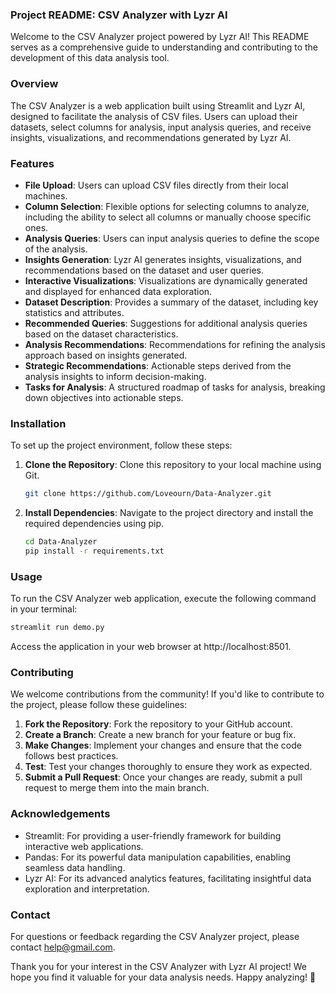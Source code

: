 ### **Project README: CSV Analyzer with Lyzr AI**

Welcome to the CSV Analyzer project powered by Lyzr AI! This README serves as a comprehensive guide to understanding and contributing to the development of this data analysis tool.

### Overview

The CSV Analyzer is a web application built using Streamlit and Lyzr AI, designed to facilitate the analysis of CSV files. Users can upload their datasets, select columns for analysis, input analysis queries, and receive insights, visualizations, and recommendations generated by Lyzr AI.

### Features

- **File Upload**: Users can upload CSV files directly from their local machines.
- **Column Selection**: Flexible options for selecting columns to analyze, including the ability to select all columns or manually choose specific ones.
- **Analysis Queries**: Users can input analysis queries to define the scope of the analysis.
- **Insights Generation**: Lyzr AI generates insights, visualizations, and recommendations based on the dataset and user queries.
- **Interactive Visualizations**: Visualizations are dynamically generated and displayed for enhanced data exploration.
- **Dataset Description**: Provides a summary of the dataset, including key statistics and attributes.
- **Recommended Queries**: Suggestions for additional analysis queries based on the dataset characteristics.
- **Analysis Recommendations**: Recommendations for refining the analysis approach based on insights generated.
- **Strategic Recommendations**: Actionable steps derived from the analysis insights to inform decision-making.
- **Tasks for Analysis**: A structured roadmap of tasks for analysis, breaking down objectives into actionable steps.

### Installation

To set up the project environment, follow these steps:

1. **Clone the Repository**: Clone this repository to your local machine using Git.
   
   ```bash
   git clone https://github.com/Loveourn/Data-Analyzer.git
   ```

2. **Install Dependencies**: Navigate to the project directory and install the required dependencies using pip.
   
   ```bash
   cd Data-Analyzer
   pip install -r requirements.txt
   ```

### Usage

To run the CSV Analyzer web application, execute the following command in your terminal:

```bash
streamlit run demo.py
```

Access the application in your web browser at http://localhost:8501.

### Contributing

We welcome contributions from the community! If you'd like to contribute to the project, please follow these guidelines:

1. **Fork the Repository**: Fork the repository to your GitHub account.
2. **Create a Branch**: Create a new branch for your feature or bug fix.
3. **Make Changes**: Implement your changes and ensure that the code follows best practices.
4. **Test**: Test your changes thoroughly to ensure they work as expected.
5. **Submit a Pull Request**: Once your changes are ready, submit a pull request to merge them into the main branch.

### Acknowledgements

- Streamlit: For providing a user-friendly framework for building interactive web applications.
- Pandas: For its powerful data manipulation capabilities, enabling seamless data handling.
- Lyzr AI: For its advanced analytics features, facilitating insightful data exploration and interpretation.

### Contact

For questions or feedback regarding the CSV Analyzer project, please contact [help@gmail.com](mailto:meetupadhyaythegreat@gmail.com).

Thank you for your interest in the CSV Analyzer with Lyzr AI project! We hope you find it valuable for your data analysis needs. Happy analyzing! 🚀
